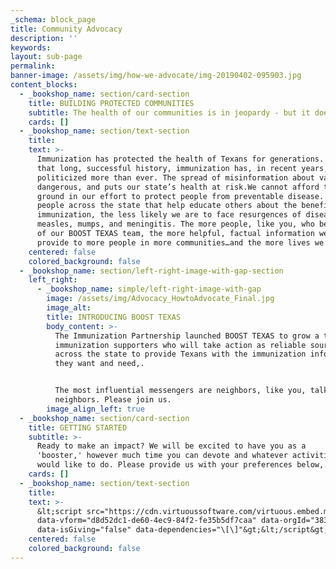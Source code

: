 ```yaml
---
_schema: block_page
title: Community Advocacy
description: ''
keywords:
layout: sub-page
permalink:
banner-image: /assets/img/how-we-advocate/img-20190402-095903.jpg
content_blocks:
  - _bookshop_name: section/card-section
    title: BUILDING PROTECTED COMMUNITIES
    subtitle: The health of our communities is in jeopardy - but it doesn’t have to be.
    cards: []
  - _bookshop_name: section/text-section
    title:
    text: >-
      Immunization has protected the health of Texans for generations. Despite
      that long, successful history, immunization has, in recent years, been
      politicized more than ever. The spread of misinformation about vaccines is
      dangerous, and puts our state’s health at risk.We cannot afford to lose
      ground in our effort to protect people from preventable disease. The more
      people across the state that help educate others about the benefits of
      immunization, the less likely we are to face resurgences of diseases like
      measles, mumps, and meningitis. The more people, like you, who become part
      of our BOOST TEXAS team, the more helpful, factual information we can
      provide to more people in more communities…and the more lives we can save.
    centered: false
    colored_background: false
  - _bookshop_name: section/left-right-image-with-gap-section
    left_right:
      - _bookshop_name: simple/left-right-image-with-gap
        image: /assets/img/Advocacy_HowtoAdvocate_Final.jpg
        image_alt:
        title: INTRODUCING BOOST TEXAS
        body_content: >-
          The Immunization Partnership launched BOOST TEXAS to grow a team of
          immunization supporters who will take action as reliable sources
          across the state to provide Texans with the immunization information
          they want and need,.


          The most influential messengers are neighbors, like you, talking to
          neighbors. Please join us.
        image_align_left: true
  - _bookshop_name: section/card-section
    title: GETTING STARTED
    subtitle: >-
      ​​​​​​Ready to make an impact? We will be excited to have you as a
      'booster,' however much time you can devote and whatever activities you
      would like to do. Please provide us with your preferences below,.
    cards: []
  - _bookshop_name: section/text-section
    title:
    text: >-
      &lt;script src="https://cdn.virtuoussoftware.com/virtuous.embed.min.js"
      data-vform="d8d52dc1-de60-4ec9-84f2-fe35b5df7caa" data-orgId="3832"
      data-isGiving="false" data-dependencies="\[\]"&gt;&lt;/script&gt;
    centered: false
    colored_background: false
---
```

